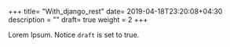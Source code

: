 +++
title= "With_django_rest"
date= 2019-04-18T23:20:08+04:30
description = ""
draft= true
weight = 2
+++

Lorem Ipsum.
Notice `draft` is set to true.
